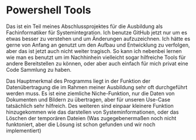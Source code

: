 # Powershell Tools
Das ist ein Teil meines Abschlussprojektes für die Ausbildung als Fachinformatiker für Systemintegration. 
Ich benutze GitHub jetzt nur um es etwas besser zu verstehen und um Änderungen aufzuzeichnen. Ich hätte es gerne von Anfang an genutzt um den Aufbau und Entwicklung zu verfolgen, aber das ist jetzt auch nicht weiter tragisch. So kann ich nebenbei lernen wie man es benutzt um im Nachhinhein vielleicht sogar hilfreiche Tools für andere Bereitstellen zu können, oder aber auch einfach für mich privat eine Code Sammlung zu haben.

Das Hauptmerkmal des Programms liegt in der Funktion der Datenübertragung die im Rahmen meiner Ausbildung sehr oft durchgeführt werden muss. Es ist eine ziemliche Niche-Funktion, nur die Daten von Dokumenten und Bildern zu übertragen, aber für unseren Use-Case tatsächlich sehr hilfreich. Des weiteren sind einpaar kleinere Funktion hinzugekommen wie das darstellen von Systeminformationen, oder das Löschen der temporären Dateien (Was zugegebenermaßen noch nicht funktoniert, aber die Lösung ist schon gefunden und wir noch implementiert)
